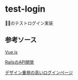 # test-login
🍛💨のテストログイン実装

## 参考ソース

[Vue.js](https://qiita.com/kumagaias/items/f3486da415d3024c7ed4)

[RailsのAPI開発](https://qiita.com/kumagaias/items/250e7d6cf46966e4c8c2)

[デザイン重視の高いログインページ](https://inokawablog.org/code/vuetify-auth-template/)